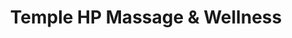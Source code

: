 ---
title: "Temple HP Massage & Wellness"
url: /knoxville/temple-hp-massage-and-wellness/
shop: massage
---